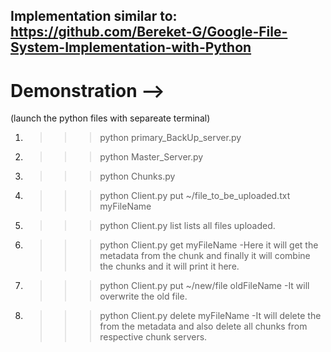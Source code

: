  ## Implementation similar to: https://github.com/Bereket-G/Google-File-System-Implementation-with-Python

# Demonstration  -->
	
(launch the python files with separeate terminal)

1. >>> python primary_BackUp_server.py
2. >>> python Master_Server.py
3. >>> python Chunks.py

4. >>> python Client.py put ~/file_to_be_uploaded.txt myFileName 
5. >>> python Client.py list
	lists all files uploaded.

6. >>> python Client.py get myFileName
	-Here it will get the metadata from the chunk and finally it will combine the chunks and it will print it here.

7. >>> python Client.py put ~/new/file oldFileName
	-It will overwrite the old file.

7. >>> python Client.py delete myFileName
	-It will delete the from the metadata and also delete all chunks from respective chunk servers.